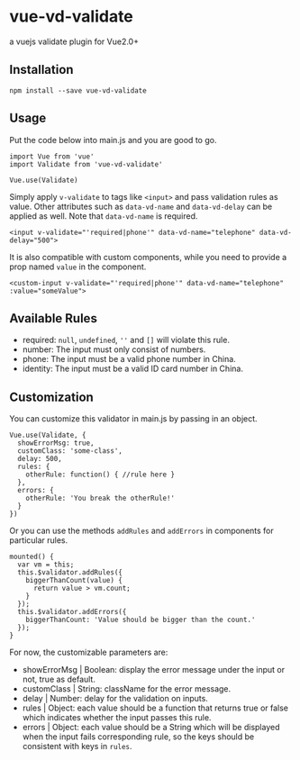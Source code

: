 # vue-vd-validate
a vuejs validate plugin for Vue2.0+

## Installation
```
npm install --save vue-vd-validate
```

## Usage
Put the code below into main.js and you are good to go.
```
import Vue from 'vue'
import Validate from 'vue-vd-validate'

Vue.use(Validate)
```
Simply apply `v-validate` to tags like `<input>` and pass validation rules as value. Other attributes such as `data-vd-name` and `data-vd-delay` can be applied as well. Note that `data-vd-name` is required.
```
<input v-validate="'required|phone'" data-vd-name="telephone" data-vd-delay="500">
```
It is also compatible with custom components, while you need to provide a prop named `value` in the component.
```
<custom-input v-validate="'required|phone'" data-vd-name="telephone" :value="someValue">
```

## Available Rules
* required: `null`, `undefined`, `''` and `[]` will violate this rule.
* number: The input must only consist of numbers.
* phone: The input must be a valid phone number in China.
* identity: The input must be a valid ID card number in China.

## Customization
You can customize this validator in main.js by passing in an object.
```
Vue.use(Validate, {
  showErrorMsg: true,
  customClass: 'some-class',
  delay: 500,
  rules: {
    otherRule: function() { //rule here }
  },
  errors: {
    otherRule: 'You break the otherRule!'
  }
})
```
Or you can use the methods `addRules` and `addErrors` in components for particular rules.
```
mounted() {
  var vm = this;
  this.$validator.addRules({
    biggerThanCount(value) {
      return value > vm.count;
    }
  });
  this.$validator.addErrors({
    biggerThanCount: 'Value should be bigger than the count.'
  });
}
```
For now, the customizable parameters are:
* showErrorMsg | Boolean: display the error message under the input or not, true as default.
* customClass | String: className for the error message.
* delay | Number: delay for the validation on inputs.
* rules | Object: each value should be a function that returns true or false which indicates whether the input passes this rule.
* errors | Object: each value should be a String which will be displayed when the input fails corresponding rule, so the keys should be consistent with keys in `rules`.
